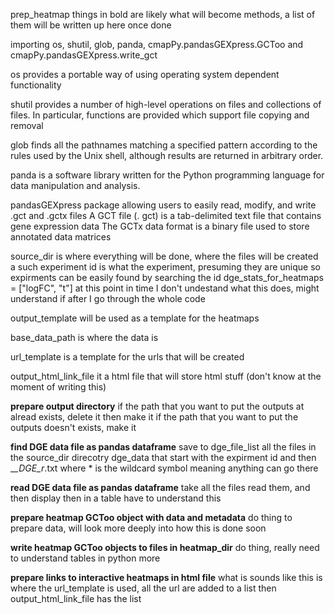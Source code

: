 prep_heatmap
things in bold are likely what will become methods, a list of them will be written up here once done

importing os, shutil, glob, panda, cmapPy.pandasGEXpress.GCToo and cmapPy.pandasGEXpress.write_gct

os provides a portable way of using operating system dependent functionality

shutil provides a number of high-level operations on files and collections of files. 
	In particular, functions are provided which support file copying and removal

glob finds all the pathnames matching a specified pattern according to the rules used by the Unix shell, 
	although results are returned in arbitrary order.

panda is a software library written for the Python programming language for data manipulation and analysis.

pandasGEXpress package allowing users to easily read, modify, and write .gct and .gctx files
	A GCT file (. gct) is a tab-delimited text file that contains gene expression data
	The GCTx data format is a binary file used to store annotated data matrices


source_dir is where everything will be done, where the files will be created a such
experiment id is what the experiment, presuming they are unique so expirments can be easily found by searching the id
dge_stats_for_heatmaps = ["logFC", "t"] at this point in time I don't undestand what this does, might understand if after 
					I go through the whole code

output_template will be used as a template for the heatmaps

base_data_path is where the data is

url_template is a template for the urls that will be created

output_html_link_file it a html file that will store html stuff (don't know at the moment of writing this)

**prepare output directory**
if the path that you want to put the outputs at alread exists, delete it then make it
if the path that you want to put the outputs doesn't exists, make it

**find DGE data file as pandas dataframe**
save to dge_file_list all the files in the source_dir direcotry dge_data that start with the expirment id
and then _*_DGE_r*.txt where * is the wildcard symbol meaning anything can go there

**read DGE data file as pandas dataframe**
take all the files read them, and then display then in a table
	have to understand this

**prepare heatmap GCToo object with data and metadata**
do thing to prepare data, will look more deeply into how this is done soon

**write heatmap GCToo objects to files in heatmap_dir**
	do thing, really need to understand tables in python more

**prepare links to interactive heatmaps in html file**
	what is sounds like this is where the url_template is used, all the url are added to a list
	then output_html_link_file has the list 


